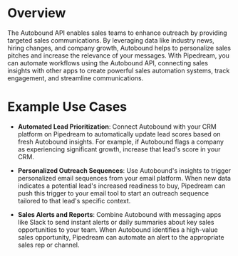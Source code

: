 # Overview

The Autobound API enables sales teams to enhance outreach by providing targeted sales communications. By leveraging data like industry news, hiring changes, and company growth, Autobound helps to personalize sales pitches and increase the relevance of your messages. With Pipedream, you can automate workflows using the Autobound API, connecting sales insights with other apps to create powerful sales automation systems, track engagement, and streamline communications.

# Example Use Cases

- **Automated Lead Prioritization**: Connect Autobound with your CRM platform on Pipedream to automatically update lead scores based on fresh Autobound insights. For example, if Autobound flags a company as experiencing significant growth, increase that lead's score in your CRM.

- **Personalized Outreach Sequences**: Use Autobound's insights to trigger personalized email sequences from your email platform. When new data indicates a potential lead's increased readiness to buy, Pipedream can push this trigger to your email tool to start an outreach sequence tailored to that lead's specific context.

- **Sales Alerts and Reports**: Combine Autobound with messaging apps like Slack to send instant alerts or daily summaries about key sales opportunities to your team. When Autobound identifies a high-value sales opportunity, Pipedream can automate an alert to the appropriate sales rep or channel.
